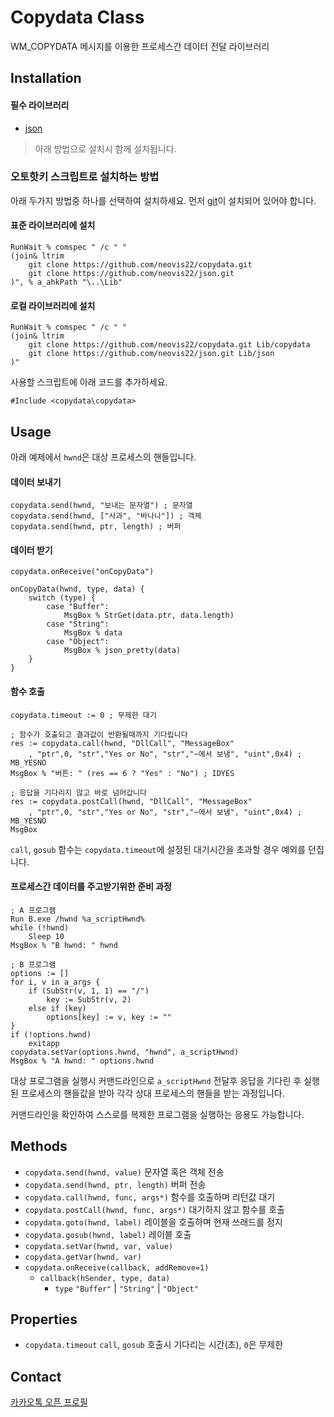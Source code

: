 # Copydata Class
WM_COPYDATA 메시지를 이용한 프로세스간 데이터 전달 라이브러리

## Installation

#### 필수 라이브러리
- [json](https://github.com/neovis22/json)

> 아래 방법으로 설치시 함께 설치됩니다.

### 오토핫키 스크립트로 설치하는 방법
아래 두가지 방법중 하나를 선택하여 설치하세요. 먼저 [git](https://git-scm.com/download/win)이 설치되어 있어야 합니다.

#### 표준 라이브러리에 설치
```ahk
RunWait % comspec " /c " "
(join& ltrim
    git clone https://github.com/neovis22/copydata.git
    git clone https://github.com/neovis22/json.git
)", % a_ahkPath "\..\Lib"
```

#### 로컬 라이브러리에 설치
```ahk
RunWait % comspec " /c " "
(join& ltrim
    git clone https://github.com/neovis22/copydata.git Lib/copydata
    git clone https://github.com/neovis22/json.git Lib/json
)"
```

사용할 스크립트에 아래 코드를 추가하세요.
```ahk
#Include <copydata\copydata>
```

## Usage

아래 예제에서 `hwnd`은 대상 프로세스의 핸들입니다.

#### 데이터 보내기
```ahk
copydata.send(hwnd, "보내는 문자열") ; 문자열
copydata.send(hwnd, ["사과", "바나나"]) ; 객체
copydata.send(hwnd, ptr, length) ; 버퍼
```

#### 데이터 받기
```ahk
copydata.onReceive("onCopyData")

onCopyData(hwnd, type, data) {
    switch (type) {
        case "Buffer":
            MsgBox % StrGet(data.ptr, data.length)
        case "String":
            MsgBox % data
        case "Object":
            MsgBox % json_pretty(data)
    }
}
```

#### 함수 호출
```ahk
copydata.timeout := 0 ; 무제한 대기

; 함수가 호출되고 결과값이 반환될때까지 기다립니다
res := copydata.call(hwnd, "DllCall", "MessageBox"
    , "ptr",0, "str","Yes or No", "str","~에서 보냄", "uint",0x4) ; MB_YESNO
MsgBox % "버튼: " (res == 6 ? "Yes" : "No") ; IDYES

; 응답을 기다리지 않고 바로 넘어갑니다
res := copydata.postCall(hwnd, "DllCall", "MessageBox"
    , "ptr",0, "str","Yes or No", "str","~에서 보냄", "uint",0x4) ; MB_YESNO
MsgBox
```

`call`, `gosub` 함수는 `copydata.timeout`에 설정된 대기시간을 초과할 경우 예외를 던집니다.

#### 프로세스간 데이터를 주고받기위한 준비 과정
```ahk
; A 프로그램
Run B.exe /hwnd %a_scriptHwnd%
while (!hwnd)
    Sleep 10
MsgBox % "B hwnd: " hwnd
```

```ahk
; B 프로그램
options := []
for i, v in a_args {
    if (SubStr(v, 1, 1) == "/")
        key := SubStr(v, 2)
    else if (key)
        options[key] := v, key := ""
}
if (!options.hwnd)
    exitapp
copydata.setVar(options.hwnd, "hwnd", a_scriptHwnd)
MsgBox % "A hwnd: " options.hwnd
```
대상 프로그램을 실행시 커맨드라인으로 `a_scriptHwnd` 전달후 응답을 기다린 후 실행된 프로세스의 핸들값을 받아 각각 상대 프로세스의 핸들을 받는 과정입니다.

커맨드라인을 확인하여 스스로를 복제한 프로그램을 실행하는 응용도 가능합니다.

## Methods
- `copydata.send(hwnd, value)` 문자열 혹은 객체 전송
- `copydata.send(hwnd, ptr, length)` 버퍼 전송
- `copydata.call(hwnd, func, args*)` 함수를 호출하며 리턴값 대기
- `copydata.postCall(hwnd, func, args*)` 대기하지 않고 함수를 호출
- `copydata.goto(hwnd, label)` 레이블을 호출하며 현재 쓰래드를 정지
- `copydata.gosub(hwnd, label)` 레이블 호출
- `copydata.setVar(hwnd, var, value)`
- `copydata.getVar(hwnd, var)`
- `copydata.onReceive(callback, addRemove=1)`
    - `callback(hSender, type, data)`
        - `type` `"Buffer"` | `"String"` | `"Object"`

## Properties
- `copydata.timeout` `call`, `gosub` 호출시 기다리는 시간(초), `0`은 무제한

## Contact
[카카오톡 오픈 프로필](https://open.kakao.com/me/neovis)
